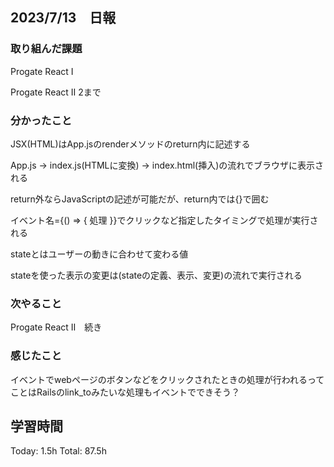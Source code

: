 ## 2023/7/13　日報

### 取り組んだ課題
Progate React Ⅰ

Progate React Ⅱ 2まで

### 分かったこと
JSX(HTML)はApp.jsのrenderメソッドのreturn内に記述する

App.js → index.js(HTMLに変換) → index.html(挿入)の流れでブラウザに表示される

return外ならJavaScriptの記述が可能だが、return内では{}で囲む

イベント名={() => { 処理 }}でクリックなど指定したタイミングで処理が実行される

stateとはユーザーの動きに合わせて変わる値

stateを使った表示の変更は(stateの定義、表示、変更)の流れで実行される

### 次やること
Progate React Ⅱ　続き

### 感じたこと
イベントでwebページのボタンなどをクリックされたときの処理が行われるってことはRailsのlink_toみたいな処理もイベントでできそう？

## 学習時間

  Today: 1.5h  Total: 87.5h
